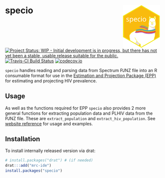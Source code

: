 # specio <img src='images/logo.svg' align="right" height="138.5" />

<!-- badges: start -->

[![Project Status: WIP - Initial development is in progress, but there has not yet been a stable, usable release suitable for the public.](http://www.repostatus.org/badges/latest/wip.svg)](http://www.repostatus.org/#wip)
[![Travis-CI Build Status](https://travis-ci.org/mrc-ide/specio.svg?branch=master)](https://travis-ci.org/mrc-ide/specio)
[![codecov.io](https://codecov.io/github/mrc-ide/specio/coverage.svg?branch=master)](https://codecov.io/github/mrc-ide/specio?branch=master)

<!-- badges: end -->

`specio` handles reading and parsing data from Spectrum PJNZ file into an R consumable format for use in the [Estimation and Projection Package (EPP)](https://github.com/mrc-ide/eppasm) for estimating and projecting HIV prevalence.

## Usage

As well as the functions required for EPP `specio` also provides 2 more general functions for extracting population data and PLHIV data from the PJNZ file. These are `extract_population` and `extract_hiv_population`. See [website reference](https://mrc-ide.github.io/specio/reference/index.html) for usage and examples.

## Installation

To install internally released version via drat:
```r
# install.packages("drat") # (if needed)
drat:::add("mrc-ide")
install.packages("specio")
```
